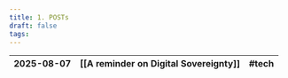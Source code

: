 ```yaml
---
title: 1. POSTs
draft: false
tags:
---
```


| 2025-08-07 | [[A reminder on Digital Sovereignty]] | #tech |
| ---------- | ------------------------------------- | ----- |
